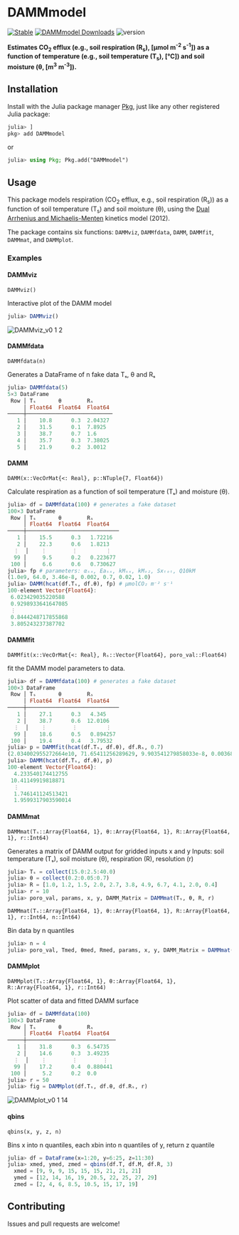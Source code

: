 # DAMMmodel

[![Stable](https://img.shields.io/badge/docs-stable-blue.svg)](https://CUPofTEAproject.github.io/DAMMmodel.jl/stable)
[![DAMMmodel Downloads](https://shields.io/endpoint?url=https://pkgs.genieframework.com/api/v1/badge/DAMMmodel)](https://pkgs.genieframework.com?packages=DAMMmodel)
![version](https://img.shields.io/badge/version-0.1.19-green)
<!--- [![Dev](https://img.shields.io/badge/docs-dev-blue.svg)](https://CUPofTEAproject.github.io/DAMMmodel.jl/dev) 
[![Coverage](https://codecov.io/gh/CUPofTEAproject/DAMMmodel.jl/branch/master/graph/badge.svg)](https://codecov.io/gh/CUPofTEAproject/DAMMmodel.jl) --->

**Estimates CO<sub>2</sub> efflux (e.g., soil respiration (R<sub>s</sub>), [&mu;mol m<sup>-2</sup> s<sup>-1</sup>]) as a function of temperature (e.g., soil temperature (T<sub>s</sub>), [°C]) and soil moisture (&theta;, [m<sup>3</sup> m<sup>-3</sup>]).**

## Installation

Install with the Julia package manager [Pkg](https://pkgdocs.julialang.org/), just like any other registered Julia package:

```jl
julia> ]
pkg> add DAMMmodel
```
or
```jl
julia> using Pkg; Pkg.add("DAMMmodel")
```

## Usage

This package models respiration (CO<sub>2</sub> efflux, e.g., soil respiration (R<sub>s</sub>)) as a function of soil temperature (T<sub>s</sub>) and soil moisture (&theta;), using 
the [Dual Arrhenius and Michaelis-Menten](https://doi.org/10.1111/j.1365-2486.2011.02546.x) kinetics model (2012). 

The package contains six functions: `DAMMviz`, `DAMMfdata`, `DAMM`, `DAMMfit`, `DAMMmat`, and `DAMMplot`. 

### Examples
#### DAMMviz
    DAMMviz()
Interactive plot of the DAMM model

```jl
julia> DAMMviz()
```
![DAMMviz_v0 1 2](https://user-images.githubusercontent.com/22160257/149199698-0a858290-475f-4d49-b724-d07dd042e377.gif)
#### DAMMfdata
    DAMMfdata(n)
Generates a DataFrame of n fake data Tₛ, θ and Rₛ 

```jl
julia> DAMMfdata(5)
5×3 DataFrame
 Row │ Tₛ       θ        Rₛ      
     │ Float64  Float64  Float64 
─────┼───────────────────────────
   1 │    10.8      0.3  2.04327
   2 │    31.5      0.1  7.8925
   3 │    38.7      0.7  1.6
   4 │    35.7      0.3  7.38025
   5 │    21.9      0.2  3.0012
```
#### DAMM
    DAMM(x::VecOrMat{<: Real}, p::NTuple{7, Float64})
Calculate respiration as a function of soil temperature (Tₛ) and moisture (θ).

```jl
julia> df = DAMMfdata(100) # generates a fake dataset
100×3 DataFrame
 Row │ Tₛ       θ        Rₛ        
     │ Float64  Float64  Float64   
─────┼─────────────────────────────
   1 │    15.5      0.3   1.72216
   2 │    22.3      0.6   1.8213
  ⋮  │    ⋮        ⋮         ⋮
  99 │     9.5      0.2   0.223677
 100 │     6.6      0.6   0.730627
julia> fp # parameters: αₛₓ, Eaₛₓ, kMₛₓ, kMₒ₂, Sxₜₒₜ, Q10kM
(1.0e9, 64.0, 3.46e-8, 0.002, 0.7, 0.02, 1.0)
julia> DAMM(hcat(df.Tₛ, df.θ), fp) # μmolCO₂ m⁻² s⁻¹
100-element Vector{Float64}:
 6.023429035220588
 0.9298933641647085
 ⋮
 0.8444248717855868
 3.805243237387702
```
#### DAMMfit
    DAMMfit(x::VecOrMat{<: Real}, Rₛ::Vector{Float64}, poro_val::Float64)
fit the DAMM model parameters to data. 

```jl
julia> df = DAMMfdata(100) # generates a fake dataset
100×3 DataFrame
 Row │ Tₛ       θ        Rₛ        
     │ Float64  Float64  Float64   
─────┼─────────────────────────────
   1 │    27.1      0.3   4.345
   2 │    38.7      0.6  12.0106
  ⋮  │    ⋮        ⋮         ⋮
  99 │    18.6      0.5   0.894257
 100 │    19.4      0.4   3.79532
julia> p = DAMMfit(hcat(df.Tₛ, df.θ), df.Rₛ, 0.7) 
(2.034002955272664e10, 71.65411256289629, 9.903541279858033e-8, 0.003688664956456453, 0.7, 0.02, 1.0)
julia> DAMM(hcat(df.Tₛ, df.θ), p)
100-element Vector{Float64}:
  4.233540174412755
 10.41149919818871
  ⋮
  1.746141124513421
  1.9599317903590014
```
#### DAMMmat
    DAMMmat(Tₛ::Array{Float64, 1}, θ::Array{Float64, 1}, R::Array{Float64, 1}, r::Int64)
Generates a matrix of DAMM output for gridded inputs x and y Inputs: 
soil temperature (Tₛ), soil moisture (θ), respiration (R), resolution (r)

```jl
julia> Tₛ = collect(15.0:2.5:40.0)
julia> θ = collect(0.2:0.05:0.7)
julia> R = [1.0, 1.2, 1.5, 2.0, 2.7, 3.8, 4.9, 6.7, 4.1, 2.0, 0.4]
julia> r = 10
julia> poro_val, params, x, y, DAMM_Matrix = DAMMmat(Tₛ, θ, R, r)
```
    DAMMmat(Tₛ::Array{Float64, 1}, θ::Array{Float64, 1}, R::Array{Float64, 1}, r::Int64, n::Int64)
Bin data by n quantiles

```jl
julia> n = 4
julia> poro_val, Tmed, θmed, Rmed, params, x, y, DAMM_Matrix = DAMMmat(Tₛ, θ, R, r, n)
```
#### DAMMplot
    DAMMplot(Tₛ::Array{Float64, 1}, θ::Array{Float64, 1}, R::Array{Float64, 1}, r::Int64)
Plot scatter of data and fitted DAMM surface

```jl
julia> df = DAMMfdata(100)
100×3 DataFrame
 Row │ Tₛ       θ        Rₛ       
     │ Float64  Float64  Float64  
─────┼────────────────────────────
   1 │    31.8      0.3  6.54735
   2 │    14.6      0.3  3.49235
  ⋮  │    ⋮        ⋮        ⋮
  99 │    17.2      0.4  0.880441
 100 │     5.2      0.2  0.0
julia> r = 50
julia> fig = DAMMplot(df.Tₛ, df.θ, df.Rₛ, r)
```
![DAMMplot_v0 1 14](https://user-images.githubusercontent.com/22160257/152836382-14beb21d-0df2-4801-a610-609cc00a1360.png)
#### qbins
    qbins(x, y, z, n)
Bins x into n quantiles, each xbin into n quantiles of y, return z quantile

```jl
julia> df = DataFrame(x=1:20, y=6:25, z=11:30)
julia> xmed, ymed, zmed = qbins(df.T, df.M, df.R, 3)
  xmed = [9, 9, 9, 15, 15, 15, 21, 21, 21]
  ymed = [12, 14, 16, 19, 20.5, 22, 25, 27, 29]
  zmed = [2, 4, 6, 8.5, 10.5, 15, 17, 19]
```
## Contributing

Issues and pull requests are welcome!

